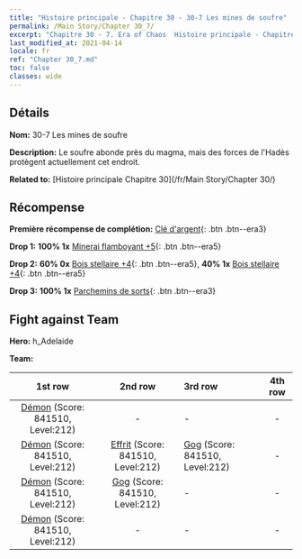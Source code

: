 ```yaml
---
title: "Histoire principale - Chapitre 30 - 30-7 Les mines de soufre"
permalink: /Main Story/Chapter 30_7/
excerpt: "Chapitre 30 - 7. Era of Chaos  Histoire principale - Chapitre 30_7. 30-7 Les mines de soufre"
last_modified_at: 2021-04-14
locale: fr
ref: "Chapter 30_7.md"
toc: false
classes: wide
---
```


## Détails

 **Nom:** 30-7 Les mines de soufre

 **Description:** Le soufre abonde près du magma, mais des forces de l'Hadès protègent actuellement cet endroit.

 **Related to:** [Histoire principale Chapitre 30](/fr/Main Story/Chapter 30/)

## Récompense

 **Première récompense de complétion:** [Clé d'argent](/fr/Items/con_693/){: .btn .btn--era3}

 **Drop 1:** **100% 1x** [Minerai flamboyant +5](/fr/Items/mat_96/){: .btn .btn--era5}

 **Drop 2:** **60% 0x** [Bois stellaire +4](/fr/Items/mat_90/){: .btn .btn--era5}, **40% 1x** [Bois stellaire +4](/fr/Items/mat_90/){: .btn .btn--era5}

 **Drop 3:** **100% 1x** [Parchemins de sorts](/fr/Items/con_694/){: .btn .btn--era3}


## Fight against Team
 **Hero:** h_Adelaide

 **Team:**


  | 1st row | 2nd row | 3rd row | 4th row |
  |:----:|:----:|:----|:----:|
  | [Démon](/fr/units/Demon/) (Score: 841510, Level:212)  | - | - | - |
  | [Démon](/fr/units/Demon/) (Score: 841510, Level:212)  | [Effrit](/fr/units/Efreeti/) (Score: 841510, Level:212)  | [Gog](/fr/units/Gog/) (Score: 841510, Level:212)  | - |
  | [Démon](/fr/units/Demon/) (Score: 841510, Level:212)  | [Gog](/fr/units/Gog/) (Score: 841510, Level:212)  | - | - |
  | [Démon](/fr/units/Demon/) (Score: 841510, Level:212)  | - | - | - |


